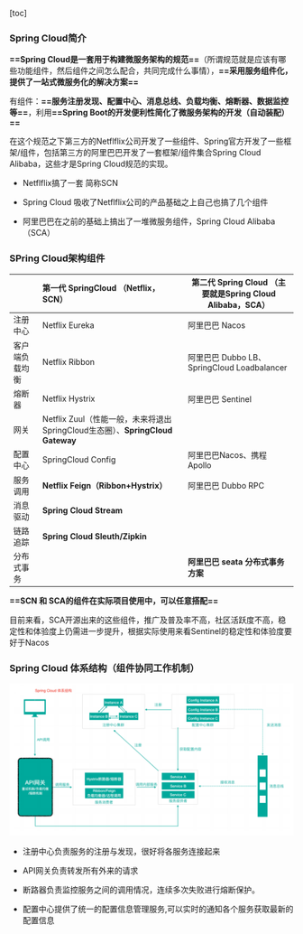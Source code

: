 [toc]

### Spring Cloud简介

**==Spring Cloud是⼀套⽤于构建微服务架构的规范==**（所谓规范就是应该有哪些功能组件，然后组件之间怎么配合，共同完成什么事情），**==采用服务组件化，提供了一站式微服务化的解决方案==**

有组件：**==服务注册发现、配置中⼼、消息总线、负载均衡、熔断器、数据监控等==**，利⽤**==Spring Boot的开发便利性简化了微服务架构的开发（⾃动装配）==**

在这个规范之下第三⽅的Netflflix公司开发了⼀些组件、Spring官⽅开发了⼀些框架/组件，包括第三⽅的阿⾥巴巴开发了⼀套框架/组件集合Spring Cloud Alibaba，这些才是Spring Cloud规范的实现。

- Netflflix搞了⼀套 简称SCN

- Spring Cloud 吸收了Netflflix公司的产品基础之上⾃⼰也搞了⼏个组件

- 阿⾥巴巴在之前的基础上搞出了⼀堆微服务组件，Spring Cloud Alibaba（SCA）



### SPring Cloud架构组件

|                | 第⼀代 SpringCloud                                                                                 （Netflix，SCN） | 第⼆代 Spring Cloud                                                                                                                                                            （主要就是Spring Cloud Alibaba，SCA） |
| -------------- | :----------------------------------------------------------- | ------------------------------------------------------------ |
| 注册中⼼       | Netflix Eureka                                               | 阿⾥巴巴 Nacos                                               |
| 客户端负载均衡 | Netflix Ribbon                                               | 阿⾥巴巴 Dubbo LB、SpringCloud Loadbalancer                  |
| 熔断器         | Netflix Hystrix                                              | 阿⾥巴巴 Sentinel                                            |
| ⽹关           | Netflix Zuul（性能⼀般，未来将退出SpringCloud⽣态圈）、**SpringCloud Gateway** |                                                              |
| 配置中⼼       | SpringCloud Config                                           | 阿⾥巴巴Nacos、携程 Apollo                                   |
| 服务调⽤       | **Netflix Feign（Ribbon+Hystrix）**                          | 阿⾥巴巴 Dubbo RPC                                           |
| 消息驱动       | **Spring Cloud Stream**                                      |                                                              |
| 链路追踪       | **Spring Cloud Sleuth/Zipkin**                               |                                                              |
| 分布式事务     |                                                              | **阿⾥巴巴 seata 分布式事务⽅案**                            |

**==SCN 和 SCA的组件在实际项目使用中，可以任意搭配==**

⽬前来看，SCA开源出来的这些组件，推⼴及普及率不⾼，社区活跃度不⾼，稳定性和体验度上仍需进⼀步提升，根据实际使⽤来看Sentinel的稳定性和体验度要好于Nacos



### Spring Cloud 体系结构（组件协同⼯作机制）

<img src="images/image-20210826172211035.png" alt="image-20210826172211035" style="zoom:150%;" />

- 注册中⼼负责服务的注册与发现，很好将各服务连接起来

- API⽹关负责转发所有外来的请求

- 断路器负责监控服务之间的调⽤情况，连续多次失败进⾏熔断保护。

- 配置中⼼提供了统⼀的配置信息管理服务,可以实时的通知各个服务获取最新的配置信息
